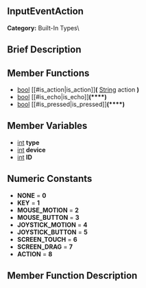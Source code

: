 ##  InputEventAction  
**Category:** Built-In Types\\
##  Brief Description  

##  Member Functions 
  * [bool](class_bool) [[#is_action|is_action]]**(** [String](class_string) action **)**
  * [bool](class_bool) [[#is_echo|is_echo]]**(****)**
  * [bool](class_bool) [[#is_pressed|is_pressed]]**(****)**
##  Member Variables  
  * [int](class_int) **type**
  * [int](class_int) **device**
  * [int](class_int) **ID**
##  Numeric Constants  
  * **NONE** = **0**
  * **KEY** = **1**
  * **MOUSE_MOTION** = **2**
  * **MOUSE_BUTTON** = **3**
  * **JOYSTICK_MOTION** = **4**
  * **JOYSTICK_BUTTON** = **5**
  * **SCREEN_TOUCH** = **6**
  * **SCREEN_DRAG** = **7**
  * **ACTION** = **8**
##  Member Function Description  
